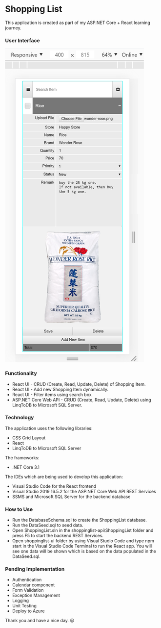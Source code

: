# Shopping List
This application is created as part of my ASP.NET Core + React learning journey.

### User Interface
![Shopping List UI](https://github.com/nicholsen-guoziyu/shoppinglist/blob/master/shoppinglist.png?raw=true)


### Functionality
* React UI - CRUD (Create, Read, Update, Delete) of Shopping Item. 
* React UI - Add new Shopping Item dynamically.
* React UI - Filter items using search box
* ASP.NET Core Web API - CRUD (Create, Read, Update, Delete) using LinqToDB to Microsoft SQL Server.


### Technology
The application uses the following libraries:
* CSS Grid Layout
* React
* LinqToDB to Microsoft SQL Server

The frameworks:
* .NET Core 3.1

The IDEs which are being used to develop this application:
* Visual Studio Code for the React frontend
* Visual Studio 2019 16.5.2 for the ASP.NET Core Web API REST Services
* SSMS and Microsoft SQL Server for the backend database


### How to Use
* Run the DatabaseSchema.sql to create the ShoppingList database.
* Run the DataSeed.sql to seed data.
* Open ShoppingList.sln in the shoppinglist-api\ShoppingList folder and press F5 to start the backend REST Services.
* Open shoppinglist-ui folder by using Visual Studio Code and type npm start in the Visual Studio Code Terminal to run the React app. You will see one data will be shown which is based on the data populated in the DataSeed.sql.


### Pending Implementation
* Authentication
* Calendar component
* Form Validation
* Exception Management
* Logging
* Unit Testing
* Deploy to Azure

Thank you and have a nice day. :smiley:
